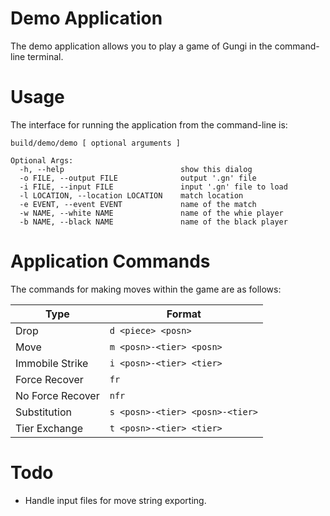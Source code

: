 Demo Application
================

The demo application allows you to play a game of Gungi in the command-line
terminal.

# Usage

The interface for running the application from the command-line is:

```
build/demo/demo [ optional arguments ]

Optional Args:
  -h, --help                          show this dialog
  -o FILE, --output FILE              output '.gn' file
  -i FILE, --input FILE               input '.gn' file to load
  -l LOCATION, --location LOCATION    match location
  -e EVENT, --event EVENT             name of the match
  -w NAME, --white NAME               name of the whie player
  -b NAME, --black NAME               name of the black player
```

# Application Commands

The commands for making moves within the game are as follows:

| Type             | Format                           |
| ---------------- | -------------------------------- |
| Drop             | `d <piece> <posn>`               |
| Move             | `m <posn>-<tier> <posn>`         |
| Immobile Strike  | `i <posn>-<tier> <tier>`         |
| Force Recover    | `fr`                             |
| No Force Recover | `nfr`                            |
| Substitution     | `s <posn>-<tier> <posn>-<tier>`  |
| Tier Exchange    | `t <posn>-<tier> <tier>`         |

# Todo

- Handle input files for move string exporting.
